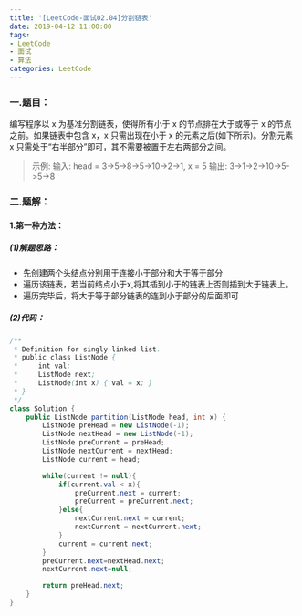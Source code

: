 ```yaml
---
title: '[LeetCode-面试02.04]分割链表'
date: 2019-04-12 11:00:00
tags: 
- LeetCode
- 面试
- 算法
categories: LeetCode
---
```


### 一.题目：
编写程序以 x 为基准分割链表，使得所有小于 x 的节点排在大于或等于 x 的节点之前。如果链表中包含 x，x 只需出现在小于 x 的元素之后(如下所示)。分割元素 x 只需处于“右半部分”即可，其不需要被置于左右两部分之间。

>示例:
输入: head = 3->5->8->5->10->2->1, x = 5
输出: 3->1->2->10->5->5->8

### 二.题解：
#### 1.第一种方法：
##### (1)解题思路：
* 先创建两个头结点分别用于连接小于部分和大于等于部分
* 遍历该链表，若当前结点小于x,将其插到小于的链表上否则插到大于链表上。
* 遍历完毕后，将大于等于部分链表的连到小于部分的后面即可

##### (2)代码：
```java
/**
 * Definition for singly-linked list.
 * public class ListNode {
 *     int val;
 *     ListNode next;
 *     ListNode(int x) { val = x; }
 * }
 */
class Solution {
    public ListNode partition(ListNode head, int x) {
        ListNode preHead = new ListNode(-1);
        ListNode nextHead = new ListNode(-1);
        ListNode preCurrent = preHead;
        ListNode nextCurrent = nextHead;
        ListNode current = head;

        while(current != null){
            if(current.val < x){
                preCurrent.next = current;
                preCurrent = preCurrent.next;
            }else{
                nextCurrent.next = current;
                nextCurrent = nextCurrent.next;
            }
            current = current.next;
        }
        preCurrent.next=nextHead.next;
        nextCurrent.next=null;

        return preHead.next;
    }
}
```